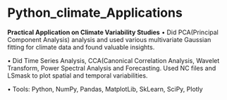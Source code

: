 # Python_climate_Applications
**Practical Application on Climate Variability Studies**
• Did PCA(Principal Component Analysis) analysis and used various multivariate Gaussian fitting for
climate data and found valuable insights.

• Did Time Series Analysis, CCA(Canonical Correlation Analysis, Wavelet Transform, Power Spectral
Analysis and Forecasting.
Used NC files and LSmask to plot spatial and temporal variabilities.

• Tools: Python, NumPy, Pandas, MatplotLib, SkLearn, SciPy, Plotly

